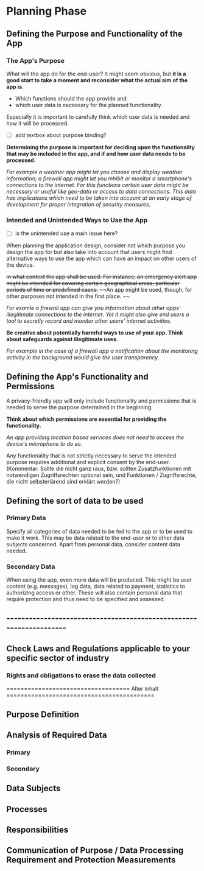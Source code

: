 # Planning Phase

## Defining the Purpose and Functionality of the App

### The App's Purpose

What will the app do for the end-user? It might seem obvious, but **it is a good start to take a moment and reconsider what the actual aim of the app is**.

- Which functions should the app provide and 
- which user data is necessary for the planned functionality.  

Especially it is important to carefully think which user data is needed and how it will be processed. 

- [ ] add textbox about purpose binding?

**Determining the purpose is important for deciding upon the functionality that may be included in the app, and if and how user data needs to be processed.**

*For example a weather app might let you choose and display weather information; a firewall app might let you inhibit or monitor a smartphone's connections to the internet.
For this functions certain user data might be necessary or useful like geo-data or access to data connections. This data has implications which need to be taken into account at an early stage of development for proper integration of security measures.*

### Intended and Unintended Ways to Use the App

- [ ] is the unintended use a main issue here?


When planning the application design, consider not which purpose you design the app for but also take into account that users might find alternative ways to use the app which can have an impact on other users of the device.

~~in what context the app shall be used. 
For instance, an emergency alert app might be intended for covering certain geographical areas, particular periods of time or predefined cases.~~ 
~~An app might be used, though, for other purposes not intended in the first place. ~~


*For examle a firewall app can give you information about other apps' illegitimate connections to the internet. Yet it might also give end users a tool to secretly record and monitor other users' internet activities.*

**Be creative about potentially harmful ways to use of your app. Think about safeguards against illegitimate uses.**

*For example in the case of a firewall app a notification about the monitoring activity in the background would give the user transparency.*

## Defining the App's Functionality and Permissions

A privacy-friendly app will only include functionality and permissions that is needed to serve the purpose determined in the beginning. 

**Think about which permissions are essential for providing the functionality.**

*An app providing location based services does not need to access the device's microphone to do so.*

Any functionality that is not strictly necessary to serve the intended purpose requires additional and explicit consent by the end-user. (Kommentar: Sollte die nicht ganz raus, bzw. sollten Zusatzfunktionen mit notwendigen Zugriffsrechten optional sein, und Funktionen / Zugriffsrechte, die nicht selbsterlärend sind erklärt werden?)


## Defining the sort of data to be used

### Primary Data

Specify all categories of data needed to be fed to the app or to be used to make it work. This may be data related to the end-user or to other data subjects concerned. Apart from personal data, consider content data needed.

### Secondary Data

When using the app, even more data will be produced. This might be user content (e.g. messages), log data, data related to payment, statistics to authorizing access or other. These will also contain personal data that require protection and thus need to be specified and assessed.


## -------------------------------------------------------------------

## Check Laws and Regulations applicable to your specific sector of industry

### Rights and obligations to erase the data collected

=================================== Alter Inhalt ==========================================

## Purpose Definition

## Analysis of Required Data

### Primary

### Secondary

## Data Subjects

## Processes

## Responsibilities

## Communication of Purpose / Data Processing Requirement and Protection Measurements



